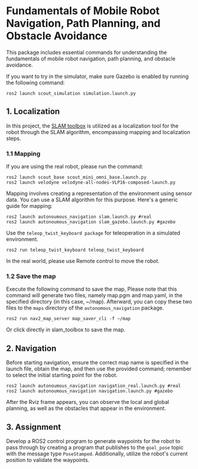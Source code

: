 # Fundamentals of Mobile Robot Navigation, Path Planning, and Obstacle Avoidance
This package includes essential commands for understanding the fundamentals of mobile robot navigation, path planning, and obstacle avoidance.

If you want to try in the simulator, make sure Gazebo is enabled by running the following command:
```
ros2 launch scout_simulation simulation.launch.py
```


## 1. Localization
In this project, the [SLAM toolbox](https://github.com/SteveMacenski/slam_toolbox) is utilized as a localization tool for the robot through the SLAM algorithm, encompassing mapping and localization steps.
### 1.1 Mapping
If you are using the real robot, please run the command:
```
ros2 launch scout_base scout_mini_omni_base.launch.py
ros2 launch velodyne velodyne-all-nodes-VLP16-composed-launch.py
```
Mapping involves creating a representation of the environment using sensor data. You can use a SLAM algorithm for this purpose. Here's a generic guide for mapping:
```
ros2 launch autonoumous_navigation slam.launch.py #real
ros2 launch autonoumous_navigation slam_gazebo.launch.py #gazebo
```
Use the ``teleop_twist_keyboard package`` for teleoperation in a simulated environment.
```
ros2 run teleop_twist_keyboard teleop_twist_keyboard
```
In the real world, please use Remote control to move the robot.
### 1.2 Save the map
Execute the following command to save the map, Please note that this command will generate two files, namely map.pgm and map.yaml, in the specified directory (in this case, ~/map). Afterward, you can copy these two files to the ``maps`` directory of the ``autonomous_navigation`` package.
```
ros2 run nav2_map_server map_saver_cli -f ~/map
```
Or click directly in slam_toolbox to save the map.


## 2. Navigation
Before starting navigation, ensure the correct map name is specified in the launch file, obtain the map, and then use the provided command; remember to select the initial starting point for the robot.

```
ros2 launch autonoumous_navigation navigation_real.launch.py #real
ros2 launch autonoumous_navigation navigation.launch.py #gazebo
```
After the Rviz frame appears, you can observe the local and global planning, as well as the obstacles that appear in the environment.
## 3. Assignment
Develop a ROS2 control program to generate waypoints for the robot to pass through by creating a program that publishes to the ``goal_pose`` topic with the message type ``PoseStamped``. Additionally, utilize the robot's current position to validate the waypoints.
